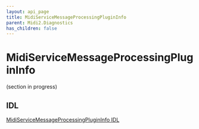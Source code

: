 ```yaml
---
layout: api_page
title: MidiServiceMessageProcessingPluginInfo
parent: Midi2.Diagnostics
has_children: false
---
```


# MidiServiceMessageProcessingPluginInfo

(section in progress)

## IDL

[MidiServiceMessageProcessingPluginInfo IDL](https://github.com/microsoft/MIDI/blob/main/src/app-sdk/winrt-diagnostics/MidiServiceMessageProcessingPluginInfo.idl)
